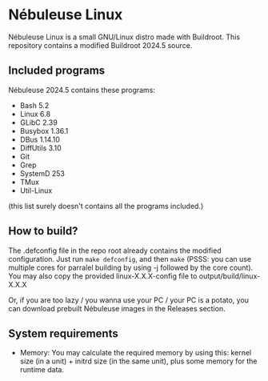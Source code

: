 # Nébuleuse Linux
Nébuleuse Linux is a small GNU/Linux distro made with Buildroot. This repository contains a modified Buildroot 2024.5 source.

## Included programs
Nébuleuse 2024.5 contains these programs:
* Bash 5.2
* Linux 6.8
* GLibC 2.39
* Busybox 1.36.1
* DBus 1.14.10
* DiffUtils 3.10
* Git
* Grep
* SystemD 253
* TMux
* Util-Linux

(this list surely doesn't contains all the programs included.)

## How to build?
The .defconfig file in the repo root already contains the modified configuration. Just run `make defconfig`, and then `make` (PSSS: you can use multiple cores for parralel building by using -j followed by the core count). You may also copy the provided linux-X.X.X-config file to output/build/linux-X.X.X

Or, if you are too lazy / you wanna use your PC / your PC is a potato, you can download prebuilt Nébuleuse images in the Releases section.

## System requirements
* Memory: You may calculate the required memory by using this: kernel size (in a unit) + initrd size (in the same unit), plus some memory for the runtime data.
